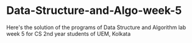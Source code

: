 # Data-Structure-and-Algo-week-5
Here's the solution of the programs of Data Structure and Algorithm lab week 5 for CS 2nd year students of UEM, Kolkata
